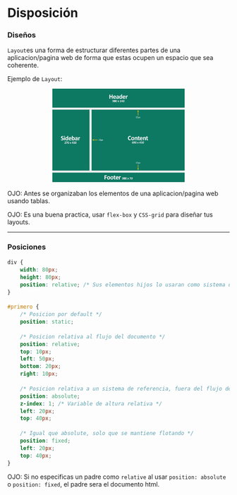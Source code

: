 # Disposición
### Diseños
`Layout`es una forma de estructurar diferentes partes de una aplicacion/pagina web de forma que estas ocupen un espacio que sea coherente. 

Ejemplo de `Layout`:

<p align="center">
  <img src="imagenes/grafico7.jpg" width="300">
</p>

OJO: Antes se organizaban los elementos de una aplicacion/pagina web usando tablas.

OJO: Es una buena practica, usar `flex-box` y `CSS-grid` para diseñar tus layouts.

---

### Posiciones

```css
div {
    width: 80px;
    height: 80px;
    position: relative; /* Sus elementos hijos lo usaran como sistema de referencia para su posicion */
}

#primero {
    /* Posicion por default */
    position: static;

    /* Posicion relativa al flujo del documento */
    position: relative;
    top: 10px; 
    left: 50px;
    bottom: 20px;
    right: 10px;

    /* Posicion relativa a un sistema de referencia, fuera del flujo del documento */
    position: absolute;
    z-index: 1; /* Variable de altura relativa */
    left: 20px; 
    top: 40px; 

    /* Igual que absolute, solo que se mantiene flotando */
    position: fixed; 
    left: 20px;
    top: 40px;
}

```

OJO: Si no especificas un padre como `relative` al usar `position: absolute` o `position: fixed`, el padre sera el documento html. 